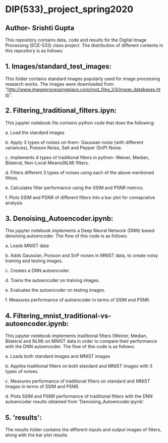 # DIP(533)_project_spring2020
## Author- Srishti Gupta

This repository contains data, code and results for the Digital Image Processing (ECE-533) class project. The distribution of different contents in this repository is as follows:

## 1. Images/standard_test_images:
This folder contains standard images popularly used for image processing research works. The images were downloaded from "http://www.imageprocessingplace.com/root_files_V3/image_databases.htm".

## 2. Filtering_traditional_filters.ipyn:
This jupyter notebook file contains python code that does the following:

  a. Load the standard images 
  
  b. Apply 3 types of noises on them- Gaussian noise (with different variances), Poisson Noise, Salt and Pepper (SnP) Noise.
 
  c. Implements 4 types of traditional filters in python- Weiner, Median, Bilateral, Non-Local Means(NLM) filters.
  
  d. Filters different 3 types of noises using each of the above mentioned filtres.
  
  e. Calculates filter performance using the SSIM and PSNR metrics.
  
  f. Plots SSIM and PSNR of different filters into a bar plot for comaprative analysis.
 
## 3. Denoising_Autoencoder.ipynb: 
This jupyter notebook implements a Deep Neural Network (DNN) based denoising autoencoder. The flow of this code is as follows:
  
  a. Loads MNIST data
  
  b. Adds Gaussian, Poisson and SnP noises in MNIST data, to create noisy training and testing images.
  
  c. Creates a DNN autoencoder.
  
  d. Trains the autoencoder on training images.
  
  e. Evaluates the autoencoder on testing images.
  
  f. Measures performance of autoencoder in terms of SSIM and PSNR.
  
## 4. Filtering_mnist_traditional-vs-autoencoder.ipynb:
This jupyter notebook implements traditional filters (Weiner, Median, Bilateral and NLM) on MNIST data in order to compare their performance with the DNN autoencoder. The flow of this code is as follows:
  
  a. Loads both standard images and MNIST images
  
  b. Applies traditional filters on both standard and MNIST images with 3 types of noises.
  
  c. Measures performance of traditional filters on standard and MNIST images in terms of SSIM and PSNR.
  
  d. Plots SSIM and PSNR performance of traditional filters with the DNN autoencoder results obtained from 'Denoising_Autoencoder.ipynb'.

## 5. 'results':
The results folder contains the different inputs and output images of filters, along with the bar plot results.
